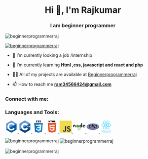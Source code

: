 <h1 align="center">Hi 👋, I'm Rajkumar</h1>

<h3 align="center">I am beginner programmer</h3>

<p align="left"> <img src="https://komarev.com/ghpvc/?username=beginnerprogrammerraj&label=Profile%20views&color=0e75b6&style=flat" alt="beginnerprogrammerraj" /> </p>

<p align="left"> <a href="https://github.com/ryo-ma/github-profile-trophy"><img src="https://github-profile-trophy.vercel.app/?username=beginnerprogrammerraj" alt="beginnerprogrammerraj" /></a> </p>

- 🔭 I’m currently looking a job /internship

- 🌱 I’m currently learning **Html ,css, javascript and react and php**



- 👨‍💻 All of my projects are available at [Beginnerprogrammerraj](Beginnerprogrammerraj)

- 📫 How to reach me **ram34566424@gmail.com**

<h3 align="left">Connect with me:</h3>
<p align="left">
</p>

<h3 align="left">Languages and Tools:</h3>
<p align="left"> <a href="https://www.cprogramming.com/" target="_blank" rel="noreferrer"> <img src="https://raw.githubusercontent.com/devicons/devicon/master/icons/c/c-original.svg" alt="c" width="40" height="40"/> </a> <a href="https://www.w3schools.com/cpp/" target="_blank" rel="noreferrer"> <img src="https://raw.githubusercontent.com/devicons/devicon/master/icons/cplusplus/cplusplus-original.svg" alt="cplusplus" width="40" height="40"/> </a> <a href="https://www.w3schools.com/css/" target="_blank" rel="noreferrer"> <img src="https://raw.githubusercontent.com/devicons/devicon/master/icons/css3/css3-original-wordmark.svg" alt="css3" width="40" height="40"/> </a> <a href="https://www.w3.org/html/" target="_blank" rel="noreferrer"> <img src="https://raw.githubusercontent.com/devicons/devicon/master/icons/html5/html5-original-wordmark.svg" alt="html5" width="40" height="40"/> </a> <a href="https://developer.mozilla.org/en-US/docs/Web/JavaScript" target="_blank" rel="noreferrer"> <img src="https://raw.githubusercontent.com/devicons/devicon/master/icons/javascript/javascript-original.svg" alt="javascript" width="40" height="40"/> </a> <a href="https://nodejs.org" target="_blank" rel="noreferrer"> <img src="https://raw.githubusercontent.com/devicons/devicon/master/icons/nodejs/nodejs-original-wordmark.svg" alt="nodejs" width="40" height="40"/> </a> <a href="https://www.php.net" target="_blank" rel="noreferrer"> <img src="https://raw.githubusercontent.com/devicons/devicon/master/icons/php/php-original.svg" alt="php" width="40" height="40"/> </a> <a href="https://reactjs.org/" target="_blank" rel="noreferrer"> <img src="https://raw.githubusercontent.com/devicons/devicon/master/icons/react/react-original-wordmark.svg" alt="react" width="40" height="40"/> </a> </p>

<p><img align="left" src="https://github-readme-stats.vercel.app/api/top-langs?username=beginnerprogrammerraj&show_icons=true&locale=en&layout=compact" alt="beginnerprogrammerraj" /></p>

<p>&nbsp;<img align="center" src="https://github-readme-stats.vercel.app/api?username=beginnerprogrammerraj&show_icons=true&locale=en" alt="beginnerprogrammerraj" /></p>

<p><img align="center" src="https://github-readme-streak-stats.herokuapp.com/?user=beginnerprogrammerraj&" alt="beginnerprogrammerraj" /></p>
